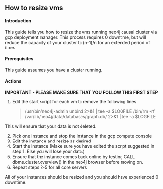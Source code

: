## How to resize vms

#### Introduction

This guide tells you how to resize the vms running neo4j causal cluster via gcp deployment manager. This process requires 0 downtime, but will reduce the capacity of your cluster to (n-1)/n for an extended period of time.

#### Prerequisites

This guide assumes you have a cluster running.

#### Actions

**IMPORTANT - PLEASE MAKE SURE THAT YOU FOLLOW THIS FIRST STEP**

1.  Edit the start script for each vm to remove the following lines
    > /usr/bin/neo4j-admin unbind 2>&1 | tee -a $LOGFILE
    > /bin/rm -rf /var/lib/neo4j/data/databases/graph.db/ 2>&1 | tee -a $LOGFILE

This will ensure that your data is not deleted.

2.  Pick one instance and stop the instance in the gcp compute console
3.  Edit the instance and resize as desired
4.  Start the instance (Make sure you have edited the script suggested in step 1. Else you will lose your data.)
5.  Ensure that the instance comes back online by testing CALL dbms.cluster.overview() in the neo4j browser before moving on.
6.  Repeat steps 2-5 for all core servers

All of your instances should be resized and you should have experienced 0 downtime.
